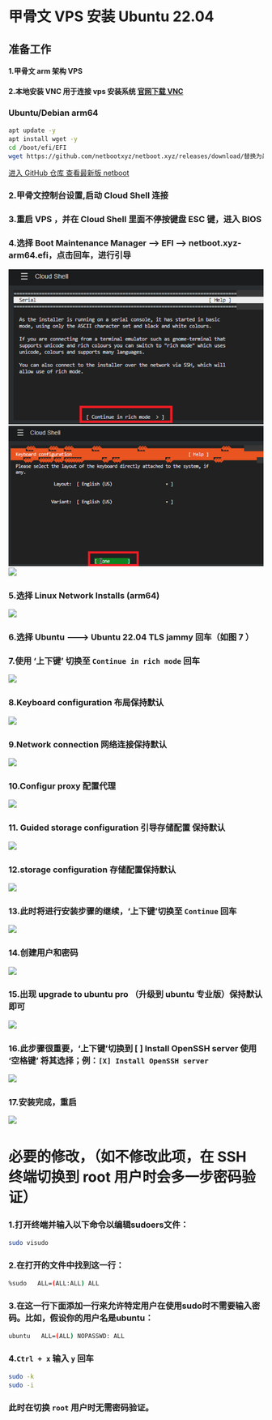 # 甲骨文 VPS 安装 Ubuntu 22.04

## 准备工作

#### 1.甲骨文 arm 架构 VPS

#### 2.本地安装 VNC 用于连接 vps 安装系统 [官网下载 VNC](https://www.realvnc.com/)

### Ubuntu/Debian arm64

```bash
apt update -y
apt install wget -y
cd /boot/efi/EFI
wget https://github.com/netbootxyz/netboot.xyz/releases/download/替换为最新版本号/netboot.xyz-arm64.efi
```
[进入 GitHub 仓库 查看最新版 netboot](https://github.com/netbootxyz/netboot.xyz)

### 2.甲骨文控制台设置,启动 Cloud Shell 连接

### 3.重启 VPS ，并在 Cloud Shell 里面不停按键盘 ESC 键，进入 BIOS

### 4.选择 Boot Maintenance Manager —> EFI —> netboot.xyz-arm64.efi，点击回车，进行引导

<img src="https://github.com/Skyler-May/OracleCloud-ReSystem/blob/main/Ubuntu/img/(1).png" />

<img src="https://github.com/Skyler-May/OracleCloud-ReSystem/blob/main/Ubuntu/img/(2).png" />

<img src="https://github.com/Skyler-May/some_project/blob/main/OracleCloud_Resystem/CentOS/img/3.jpg" />

### 5.选择 Linux Network Installs (arm64)

<img src="https://github.com/Skyler-May/some_project/blob/main/OracleCloud_Resystem/CentOS/img/4.jpg" />

### 6.选择 Ubuntu ---> Ubuntu 22.04 TLS jammy 回车（如图 7 ）


### 7.使用 ‘上下键’ 切换至 `Continue in rich mode` 回车

<img src="https://github.com/Skyler-May/some_project/blob/main/OracleCloud_Resystem/Ubuntu/img/1%20(1).png" />

### 8.Keyboard configuration 布局保持默认

<img src="https://github.com/Skyler-May/some_project/blob/main/OracleCloud_Resystem/Ubuntu/img/1%20(2).png" />

### 9.Network connection 网络连接保持默认

<img src="https://github.com/Skyler-May/some_project/blob/main/OracleCloud_Resystem/Ubuntu/img/1%20(3).png" />

### 10.Configur proxy 配置代理

<img src="https://github.com/Skyler-May/some_project/blob/main/OracleCloud_Resystem/Ubuntu/img/1%20(4).png" />

### 11. Guided storage configuration 引导存储配置 保持默认

<img src="https://github.com/Skyler-May/some_project/blob/main/OracleCloud_Resystem/Ubuntu/img/1%20(5).png" />

### 12.storage configuration 存储配置保持默认

<img src="https://github.com/Skyler-May/some_project/blob/main/OracleCloud_Resystem/Ubuntu/img/1%20(6).png" />

### 13.此时将进行安装步骤的继续，‘上下键’切换至 `Continue` 回车

<img src="https://github.com/Skyler-May/some_project/blob/main/OracleCloud_Resystem/Ubuntu/img/1%20(7).png" />

### 14.创建用户和密码

<img src="https://github.com/Skyler-May/some_project/blob/main/OracleCloud_Resystem/Ubuntu/img/1%20(8).png" />

### 15.出现 upgrade to ubuntu pro （升级到 ubuntu 专业版）保持默认即可

<img src="https://github.com/Sam-Mey/some_project/blob/main/OracleCloud_Resystem/Ubuntu/img/1%20(9).png" />

### 16.此步骤很重要，‘上下键’切换到 [ ] Install OpenSSH server 使用 ‘空格键’ 将其选择；例：`[X] Install OpenSSH server`

<img src="https://github.com/Sam-Mey/some_project/blob/main/OracleCloud_Resystem/Ubuntu/img/1%20(10).png" />

### 17.安装完成，重启

<img src="https://github.com/Sam-Mey/some_project/blob/main/OracleCloud_Resystem/Ubuntu/img/1%20(11).png" />

# 必要的修改，（如不修改此项，在 SSH 终端切换到 root 用户时会多一步密码验证）
### 1.打开终端并输入以下命令以编辑sudoers文件：
```bash
sudo visudo
```
### 2.在打开的文件中找到这一行：
```bash
%sudo   ALL=(ALL:ALL) ALL
```
### 3.在这一行下面添加一行来允许特定用户在使用sudo时不需要输入密码。比如，假设你的用户名是ubuntu：
```bash
ubuntu   ALL=(ALL) NOPASSWD: ALL
```
### 4.`Ctrl + x` 输入 `y` 回车
```bash
sudo -k
sudo -i
```
### 此时在切换 `root` 用户时无需密码验证。

